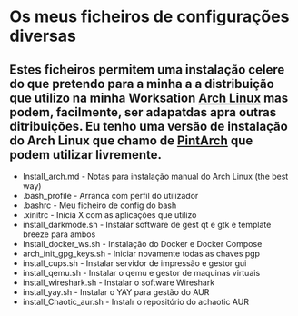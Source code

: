 # Os meus ficheiros de configurações diversas
## Estes ficheiros permitem uma instalação celere do que pretendo para a minha a a distribuição que utilizo na minha  Worksation [Arch Linux](https://archlinux.org) mas podem, facilmente, ser adapatdas apra outras ditribuições. Eu tenho uma versão de instalação do Arch Linux que chamo de [PintArch](https://github.com/dpnpinto/PintArch) que podem utilizar livremente.

- Install_arch.md - Notas para instalação manual do Arch Linux (the best way)
- .bash_profile - Arranca com perfil do utilizador
- .bashrc - Meu ficheiro de config do bash
- .xinitrc - Inicia X com as aplicações que utilizo
- install_darkmode.sh - Instalar software de gest qt e gtk e template breeze para ambos
- Install_docker_ws.sh - Instalação do Docker e Docker Compose
- arch_init_gpg_keys.sh - Iniciar novamente todas as chaves pgp
- install_cups.sh - Instalar servidor de impressão e gestor gui
- install_qemu.sh - Instalar o qemu e gestor de maquinas virtuais
- install_wireshark.sh - Instalar o software Wireshark
- install_yay.sh - Instalar o YAY para gestão do AUR
- install_Chaotic_aur.sh - Instalr o repositório do achaotic AUR
